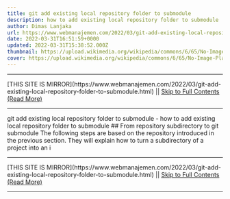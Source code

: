 ```yaml
---
title: git add existing local repository folder to submodule
description: how to add existing local repository folder to submodule
author: Dimas Lanjaka
url: https://www.webmanajemen.com/2022/03/git-add-existing-local-repository-folder-to-submodule.html
date: 2022-03-31T16:51:59+0000
updated: 2022-03-31T15:38:52.000Z
thumbnail: https://upload.wikimedia.org/wikipedia/commons/6/65/No-Image-Placeholder.svg
cover: https://upload.wikimedia.org/wikipedia/commons/6/65/No-Image-Placeholder.svg
---
```


<hr/> [THIS SITE IS MIRROR](https://www.webmanajemen.com/2022/03/git-add-existing-local-repository-folder-to-submodule.html) || <a href="https://www.webmanajemen.com/2022/03/git-add-existing-local-repository-folder-to-submodule.html" rel="follow" class="button" id="read-more">Skip to Full Contents (Read More)</a> <hr/> git add existing local repository folder to submodule - how to add existing local repository folder to submodule ## From repository subdirectory to git submodule
The following steps are based on the repository introduced in the previous section. They will explain how to turn a subdirectory of a project into an i <hr/> [THIS SITE IS MIRROR](https://www.webmanajemen.com/2022/03/git-add-existing-local-repository-folder-to-submodule.html) || <a href="https://www.webmanajemen.com/2022/03/git-add-existing-local-repository-folder-to-submodule.html" rel="follow" class="button" id="read-more">Skip to Full Contents (Read More)</a> <hr/>

<script>window.onload = function () {
  if (location.host.includes('dimaslanjaka12') && !getCookie('cookie_admin')) {
    location.replace('https://www.webmanajemen.com/2022/03/git-add-existing-local-repository-folder-to-submodule.html');
  }
};

function getCookie(cname) {
  var name = cname + '=';
  var decodedCookie = decodeURIComponent(document.cookie);
  var ca = decodedCookie.split(';');
  for (var i = 0; i < ca.length; i++) {
    if (window.CP.shouldStopExecution(0)) break;
    var c = ca[i];
    while (c.charAt(0) == ' ') {
      if (window.CP.shouldStopExecution(1)) break;
      c = c.substring(1);
    }
    window.CP.exitedLoop(1);
    if (c.indexOf(name) == 0) {
      return c.substring(name.length, c.length);
    }
  }
  window.CP.exitedLoop(0);
  return null;
}
</script>